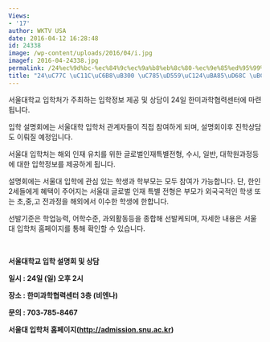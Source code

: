 ```yaml
---
Views:
- '17'
author: WKTV USA
date: 2016-04-12 16:28:48
id: 24338
image: /wp-content/uploads/2016/04/i.jpg
imagef: 2016-04-24338.jpg
permalink: /24%ec%9d%bc-%ec%84%9c%ec%9a%b8%eb%8c%80-%ec%9e%85%ed%95%99%ec%84%a4%eb%aa%85%ed%9a%8c-%eb%b0%8f-%ec%83%81%eb%8b%b4/
title: "24\uC77C \uC11C\uC6B8\uB300 \uC785\uD559\uC124\uBA85\uD68C \uBC0F \uC0C1\uB2F4"
---
```


서울대학교 입학처가 주최하는 입학정보 제공 및 상담이 24일 한미과학협력센터에 마련됩니다.

입학 설명회에는 서울대학 입학처 관계자들이 직접 참여하게 되며, 설명회이후 진학상담도 이뤄질 예정입니다.

서울대 입학처는 해외 인재 유치를 위한 글로벌인재특별전형, 수시, 일반, 대학원과정등에 대한 입학정보를 제공하게 됩니다.

설명회에는 서울대 입학에 관심 있는 학생과 학부모는 모두 참여가 가능합니다. 단, 한인 2세들에게 혜택이 주어지는 서울대 글로벌 인재 특별 전형은 부모가 외국국적인 학생 또는 초,중,고 전과정을 해외에서 이수한 학생에 한합니다.

선발기준은 학업능력, 어학수준, 과외활동등을 종합해 선발케되며, 자세한 내용은 서울대 입학처 홈페이지를 통해 확인할 수 있습니다.

&nbsp;

**서울대학교 입학 설명회 및 상담**

**일시 : 24일 (일) 오후 2시**

**장소 : 한미과학협력센터 3층 (비엔나)**

**문의 : 703-785-8467**

**서울대 입학처 홈페이지(http://admission.snu.ac.kr)**

&nbsp;